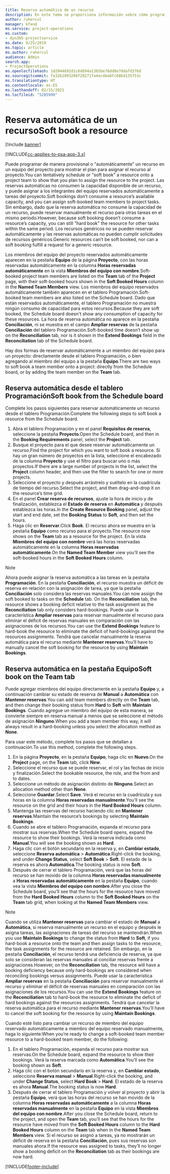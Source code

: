```yaml
---
title: Reserva automática de un recurso
description: En este tema se proporciona información sobre cómo programar de manera provisional o reservar automáticamente miembros de equipo de un proyecto.
author: ruhercul
manager: kfend
ms.service: project-operations
ms.custom:
- dyn365-projectservice
ms.date: 9/25/2019
ms.topic: article
ms.author: ruhercul
audience: Admin
search.app:
- ProjectOperations
ms.openlocfilehash: 1d2044692d1c6d694a1365be76dd8e7ddafd376d
ms.sourcegitcommit: fa32b1893286f20271fa4ec4be8fc68bd135f53c
ms.translationtype: HT
ms.contentlocale: es-ES
ms.lasthandoff: 02/15/2021
ms.locfileid: "5285999"
---
```

# <a name="soft-book-a-resource"></a><span data-ttu-id="a72db-103">Reserva automática de un recurso</span><span class="sxs-lookup"><span data-stu-id="a72db-103">Soft book a resource</span></span>

[!include [banner](../includes/psa-now-project-operations.md)]

[!INCLUDE[cc-applies-to-psa-app-3.x](../includes/cc-applies-to-psa-app-3x.md)]

<span data-ttu-id="a72db-104">Puede programar de manera provisional o “automáticamente” un recurso en un equipo del proyecto para mostrar el plan para asignar el recurso al proyecto.</span><span class="sxs-lookup"><span data-stu-id="a72db-104">You can tentatively schedule or "soft book" a resource onto a project team to show that you plan to assign the resource to the project.</span></span> <span data-ttu-id="a72db-105">Las reservas automáticas no consumen la capacidad disponible de un recurso, y puede asignar a los integrantes del equipo reservados automáticamente a tareas del proyecto.</span><span class="sxs-lookup"><span data-stu-id="a72db-105">Soft bookings don’t consume a resource’s available capacity, and you can assign soft-booked team members to project tasks.</span></span> <span data-ttu-id="a72db-106">Sin embargo, dado que la reserva automática no consume la capacidad de un recurso, puede reservar manualmente el recurso para otras tareas en el mismo período.</span><span class="sxs-lookup"><span data-stu-id="a72db-106">However, because soft booking doesn’t consume a resource’s capacity, you can still "hard book" the resource for other tasks within the same period.</span></span> <span data-ttu-id="a72db-107">Los recursos genéricos no se pueden reservar automáticamente y las reservas automáticas no pueden cumplir solicitudes de recursos genéricos.</span><span class="sxs-lookup"><span data-stu-id="a72db-107">Generic resources can’t be soft booked, nor can a soft booking fulfill a request for a generic resource.</span></span>

<span data-ttu-id="a72db-108">Los miembros del equipo del proyecto reservados automáticamente aparecen en la pestaña **Equipo** de la página **Proyecto**, con las horas reservadas automáticamente en la columna **Horas reservadas automáticamente** en la vista **Miembros del equipo con nombre**.</span><span class="sxs-lookup"><span data-stu-id="a72db-108">Soft-booked project team members are listed on the **Team** tab of the **Project** page, with their soft-booked hours shown in the **Soft Booked Hours** column in the **Named Team Members** view.</span></span> <span data-ttu-id="a72db-109">Los miembros del equipo reservados automáticamente también aparecen en el tablero Programación.</span><span class="sxs-lookup"><span data-stu-id="a72db-109">Soft-booked team members are also listed on the Schedule board.</span></span> <span data-ttu-id="a72db-110">Dado que están reservados automáticamente, el tablero Programación no muestra ningún consumo de capacidad para estos recursos.</span><span class="sxs-lookup"><span data-stu-id="a72db-110">Because they are soft booked, the Schedule board doesn't show any consumption of capacity for these resources.</span></span> <span data-ttu-id="a72db-111">La hora de reserva automática no aparece en la pestaña **Conciliación**, ni se muestra en el campo **Ampliar reservas** de la pestaña **Conciliación** del tablero Programación.</span><span class="sxs-lookup"><span data-stu-id="a72db-111">Soft-booked time doesn’t show up on the **Reconciliation** tab, nor is it shown in the **Extend Bookings** field in the **Reconciliation** tab of the Schedule board.</span></span> 

<span data-ttu-id="a72db-112">Hay dos formas de reservar automáticamente a un miembro del equipo para un proyecto: directamente desde el tablero Programación, o bien agregando al miembro del equipo a la pestaña **Equipo**.</span><span class="sxs-lookup"><span data-stu-id="a72db-112">There are two ways to soft book a team member onto a project: directly from the Schedule board, or by adding the team member on the **Team** tab.</span></span> 

## <a name="soft-book-from-the-schedule-board"></a><span data-ttu-id="a72db-113">Reserva automática desde el tablero Programación</span><span class="sxs-lookup"><span data-stu-id="a72db-113">Soft book from the Schedule board</span></span>
<span data-ttu-id="a72db-114">Complete los pasos siguientes para reservar automáticamente un recurso desde el tablero Programación.</span><span class="sxs-lookup"><span data-stu-id="a72db-114">Complete the following steps to soft book a resource from the Schedule board.</span></span> 

1. <span data-ttu-id="a72db-115">Abra el tablero Programación y en el panel **Requisitos de reserva**, seleccione la pestaña **Proyecto**.</span><span class="sxs-lookup"><span data-stu-id="a72db-115">Open the Schedule board, and then in the **Booking Requirements** panel, select the **Project** tab.</span></span>
2. <span data-ttu-id="a72db-116">Busque el proyecto para el que desee reservar automáticamente un recurso.</span><span class="sxs-lookup"><span data-stu-id="a72db-116">Find the project for which you want to soft book a resource.</span></span> <span data-ttu-id="a72db-117">Si hay un gran número de proyectos en la lista, seleccione el encabezado de la columna **Proyecto** y use el filtro para buscar uno o más proyectos.</span><span class="sxs-lookup"><span data-stu-id="a72db-117">If there are a large number of projects in the list, select the **Project** column header, and then use the filter to search for one or more projects.</span></span>
3. <span data-ttu-id="a72db-118">Seleccione el proyecto y después arrástrelo y suéltelo en la cuadrícula de tiempo del recurso.</span><span class="sxs-lookup"><span data-stu-id="a72db-118">Select the project, and then drag-and-drop it on the resource’s time grid.</span></span>
5. <span data-ttu-id="a72db-119">En el panel **Crear reserva de recursos**, ajuste la hora de inicio y de finalización, establezca el **Estado de reserva** en **Automática** y después establezca las horas.</span><span class="sxs-lookup"><span data-stu-id="a72db-119">In the **Create Resource Booking** panel, adjust the start and end date, set the **Booking Status** to **Soft**, and then set the hours.</span></span> 
6. <span data-ttu-id="a72db-120">Haga clic en **Reservar**.</span><span class="sxs-lookup"><span data-stu-id="a72db-120">Click **Book**.</span></span> <span data-ttu-id="a72db-121">El recurso ahora se muestra en la pestaña **Equipo** como recurso para el proyecto.</span><span class="sxs-lookup"><span data-stu-id="a72db-121">The resource now shows on the **Team** tab as a resource for the project.</span></span> <span data-ttu-id="a72db-122">En la vista **Miembros del equipo con nombre** verá las horas reservadas automáticamente en la columna **Horas reservadas automáticamente**.</span><span class="sxs-lookup"><span data-stu-id="a72db-122">On the **Named Team Member** view you’ll see the soft-booked hours in the **Soft Booked Hours** column.</span></span>

> [!NOTE]
> <span data-ttu-id="a72db-123">Ahora puede asignar la reserva automática a las tareas en la pestaña **Programación**. En la pestaña **Conciliación**, el recurso muestra un déficit de reserva en relación con la asignación de tarea, ya que la pestaña **Conciliación** solo considera las reservas manuales.</span><span class="sxs-lookup"><span data-stu-id="a72db-123">You can now assign the soft booked to tasks on the **Schedule** tab. On the **Reconciliation** tab, the resource shows a booking deficit relative to the task assignment as the **Reconciliation** tab only considers hard-bookings.</span></span> <span data-ttu-id="a72db-124">Puede usar la característica **Ampliar reservas** para reservar manualmente el recurso para eliminar el déficit de reservas manuales en comparación con las asignaciones de los recursos.</span><span class="sxs-lookup"><span data-stu-id="a72db-124">You can use the **Extend Bookings** feature to hard-book the resource to eliminate the deficit of hard-bookings against the resources assignments.</span></span> <span data-ttu-id="a72db-125">Tendrá que cancelar manualmente la reserva automática para el recurso mediante **Mantener reservas**.</span><span class="sxs-lookup"><span data-stu-id="a72db-125">You’ll have to manually cancel the soft booking for the resource by using **Maintain Bookings**.</span></span>

## <a name="soft-book-on-the-team-tab"></a><span data-ttu-id="a72db-126">Reserva automática en la pestaña Equipo</span><span class="sxs-lookup"><span data-stu-id="a72db-126">Soft book on the Team tab</span></span>

<span data-ttu-id="a72db-127">Puede agregar miembros del equipo directamente en la pestaña **Equipo** y, a continuación cambiar su estado de reserva de **Manual** a **Automática** con **Mantener reservas**.</span><span class="sxs-lookup"><span data-stu-id="a72db-127">You can add team members directly on the **Team** tab, and then change their booking status from **Hard** to **Soft** with **Maintain Bookings**.</span></span> <span data-ttu-id="a72db-128">Cuando agregue un miembro del equipo de esta manera, se convierte siempre en reserva manual a menos que se seleccione el método de asignación **Ninguno**.</span><span class="sxs-lookup"><span data-stu-id="a72db-128">When you add a team member this way, it will always result in a hard-booking unless you select the allocation method as **None**.</span></span>

<span data-ttu-id="a72db-129">Para usar este método, complete los pasos que se detallan a continuación.</span><span class="sxs-lookup"><span data-stu-id="a72db-129">To use this method, complete the following steps.</span></span>

1. <span data-ttu-id="a72db-130">En la página **Proyecto**, en la pestaña **Equipo**, haga clic en **Nuevo**.</span><span class="sxs-lookup"><span data-stu-id="a72db-130">On the **Project** page, on the **Team** tab, click **New**.</span></span>
2. <span data-ttu-id="a72db-131">Seleccione el recurso que se puede reservar, el rol y las fechas de inicio y finalización.</span><span class="sxs-lookup"><span data-stu-id="a72db-131">Select the bookable resource, the role, and the from and to dates.</span></span>
3. <span data-ttu-id="a72db-132">Seleccione un método de asignación distinto de **Ninguno**.</span><span class="sxs-lookup"><span data-stu-id="a72db-132">Select an allocation method other than **None**.</span></span>
4. <span data-ttu-id="a72db-133">Seleccione **Guardar**.</span><span class="sxs-lookup"><span data-stu-id="a72db-133">Select **Save**.</span></span> <span data-ttu-id="a72db-134">Verá el recurso en la cuadrícula y sus horas en la columna **Horas reservadas manualmente**.</span><span class="sxs-lookup"><span data-stu-id="a72db-134">You’ll see the resource on the grid and their hours in the **Hard Booked Hours** column.</span></span>
5. <span data-ttu-id="a72db-135">Mantenga las reservas del recurso haciendo clic en **Mantener reservas**.</span><span class="sxs-lookup"><span data-stu-id="a72db-135">Maintain the resource’s bookings by selecting **Maintain Bookings**.</span></span>
6. <span data-ttu-id="a72db-136">Cuando se abre el tablero Programación, expanda el recurso para mostrar sus reservas.</span><span class="sxs-lookup"><span data-stu-id="a72db-136">When the Schedule board opens, expand the resource to show their bookings.</span></span> <span data-ttu-id="a72db-137">Verá la reserva indicada como **Manual**.</span><span class="sxs-lookup"><span data-stu-id="a72db-137">You will see the booking shown as **Hard**.</span></span>
7. <span data-ttu-id="a72db-138">Haga clic con el botón secundario en la reserva y, en **Cambiar estado**, seleccione **Reserva automática** \> **Automática**.</span><span class="sxs-lookup"><span data-stu-id="a72db-138">Right-click the booking, and under **Change Status**, select **Soft Book** \> **Soft**.</span></span> <span data-ttu-id="a72db-139">El estado de la reserva es ahora **Automática**.</span><span class="sxs-lookup"><span data-stu-id="a72db-139">The booking status is now **Soft**.</span></span>
8. <span data-ttu-id="a72db-140">Después de cerrar el tablero Programación, verá que las horas del recurso se han movido de la columna **Horas reservadas manualmente** a **Horas reservadas automáticamente** en la pestaña **Equipo**, cuando vea la vista **Miembros del equipo con nombre**.</span><span class="sxs-lookup"><span data-stu-id="a72db-140">After you close the Schedule board, you’ll see that the hours for the resource have moved from the **Hard Booked Hours** column to the **Soft Booked Hours** on the **Team** tab grid, when looking at the **Named Team Members** view.</span></span>

> [!NOTE]
> <span data-ttu-id="a72db-141">Cuando se utiliza **Mantener reservas** para cambiar el estado de **Manual** a **Automática**, si reserva manualmente un recurso en el equipo y después le asigna tareas, las asignaciones de tareas del recurso se mantendrán.</span><span class="sxs-lookup"><span data-stu-id="a72db-141">When you use **Maintain Bookings** to change the status from **Hard** to **Soft**, if you hard-book a resource onto the team and then assign tasks to the resource, the task assignments for the resource are retained.</span></span> <span data-ttu-id="a72db-142">Sin embargo, en la pestaña **Conciliación**, el recurso tendrá una deficiencia de reserva, ya que solo se consideran las reservas manuales al conciliar reservas frente a asignaciones.</span><span class="sxs-lookup"><span data-stu-id="a72db-142">However, on the **Reconciliation** tab, the resource will have a booking deficiency because only hard-bookings are considered when reconciling bookings versus assignments.</span></span> <span data-ttu-id="a72db-143">Puede usar la característica **Ampliar reservas** en la pestaña **Conciliación** para reservar manualmente el recurso y eliminar el déficit de reservas manuales en comparación con las asignaciones de los recursos.</span><span class="sxs-lookup"><span data-stu-id="a72db-143">You can use the **Extend Bookings** feature on the **Reconciliation** tab to hard-book the resource to eliminate the deficit of hard bookings against the resources assignments.</span></span> <span data-ttu-id="a72db-144">Tendrá que cancelar la reserva automática para el recurso mediante **Mantener reservas**.</span><span class="sxs-lookup"><span data-stu-id="a72db-144">You’ll have to cancel the soft booking for the resource by using **Maintain Bookings**.</span></span>

<span data-ttu-id="a72db-145">Cuando esté listo para cambiar un recurso de miembro del equipo reservado automáticamente a miembro del equipo reservado manualmente, haga lo siguiente:</span><span class="sxs-lookup"><span data-stu-id="a72db-145">When you’re ready to change a soft-booked team member resource to a hard-booked team member, do the following:</span></span>

1. <span data-ttu-id="a72db-146">En el tablero Programación, expanda el recurso para mostrar sus reservas.</span><span class="sxs-lookup"><span data-stu-id="a72db-146">On the Schedule board, expand the resource to show their bookings.</span></span> <span data-ttu-id="a72db-147">Verá la reserva marcada como **Automática**.</span><span class="sxs-lookup"><span data-stu-id="a72db-147">You’ll see the booking shown as **Soft**.</span></span>
2. <span data-ttu-id="a72db-148">Haga clic con el botón secundario en la reserva y, en **Cambiar estado**, seleccione **Reserva manual** \> **Manual**.</span><span class="sxs-lookup"><span data-stu-id="a72db-148">Right-click the booking, and under **Change Status**, select **Hard Book** \> **Hard**.</span></span> <span data-ttu-id="a72db-149">El estado de la reserva es ahora **Manual**.</span><span class="sxs-lookup"><span data-stu-id="a72db-149">The booking status is now **Hard**.</span></span>
3. <span data-ttu-id="a72db-150">Después de cerrar el tablero Programación y volver al proyecto y abrir la pestaña **Equipo**, verá que las horas del recurso se han movido de la columna **Horas reservadas automáticamente** a la columna **Horas reservadas manualmente** en la pestaña **Equipo** en la vista **Miembros del equipo con nombre**.</span><span class="sxs-lookup"><span data-stu-id="a72db-150">After you close the Schedule board, return to the project, and open the **Team** tab, you’ll see that the hours for the resource have moved from the **Soft Booked Hours** column to the **Hard Booked Hours** column on the **Team** tab when in the **Named Team Members** view.</span></span> <span data-ttu-id="a72db-151">Si el recurso se asignó a tareas, ya no mostrarán un déficit de reserva en la pestaña **Conciliación**, pues sus reservas son manuales ahora.</span><span class="sxs-lookup"><span data-stu-id="a72db-151">If the resource was assigned to tasks, they’ll no longer show a booking deficit on the **Reconciliation** tab as their bookings are now hard.</span></span>



[!INCLUDE[footer-include](../includes/footer-banner.md)]